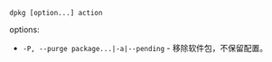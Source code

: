 ```
dpkg [option...] action
```

options:  

- `-P, --purge package...|-a|--pending` - 移除软件包，不保留配置。  
